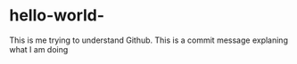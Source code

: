 # hello-world-


This is me trying to understand Github. 
This is a commit message explaning what I am doing 
